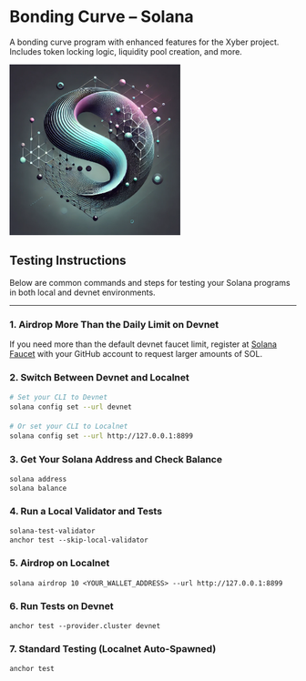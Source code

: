 # Bonding Curve – Solana
A bonding curve program with enhanced features for the Xyber project. Includes token locking logic, liquidity pool creation, and more. 

<img src="logo.png" alt="solana-bonding-curve" width="300" height="300">

## Testing Instructions

Below are common commands and steps for testing your Solana programs in both local and devnet environments.

---

### 1. Airdrop More Than the Daily Limit on Devnet
If you need more than the default devnet faucet limit, register at [Solana Faucet](https://faucet.solana.com/) with your GitHub account to request larger amounts of SOL.

### 2. Switch Between Devnet and Localnet
```bash
# Set your CLI to Devnet
solana config set --url devnet

# Or set your CLI to Localnet
solana config set --url http://127.0.0.1:8899
```

### 3. Get Your Solana Address and Check Balance
```
solana address
solana balance
```

### 4. Run a Local Validator and Tests
```
solana-test-validator
anchor test --skip-local-validator
```

### 5. Airdrop on Localnet
```
solana airdrop 10 <YOUR_WALLET_ADDRESS> --url http://127.0.0.1:8899
```

### 6. Run Tests on Devnet
```
anchor test --provider.cluster devnet
```

### 7. Standard Testing (Localnet Auto-Spawned)
```
anchor test
```